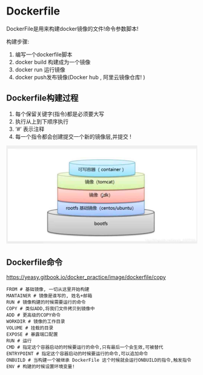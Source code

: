 # Dockerfile

DockerFile是用来构建docker镜像的文件!命令参数脚本!

构建步骤:

1. 编写一个dockerfile脚本
2. docker build 构建成为一个镜像
3. docker run 运行镜像
4. docker push发布镜像(Docker hub , 阿里云镜像仓库! )

## Dockerfile构建过程

1. 每个保留关键字(指令)都是必须要大写
2. 执行从上到下顺序执行
3. ‘#’ 表示注释
4. 每一个指令都会创建提交一个新的镜像层,并提交 !

![在这里插入图片描述](Dockerfile/20210708163859824Q_35.png.jpg)

## Dockerfile命令

https://yeasy.gitbook.io/docker_practice/image/dockerfile/copy

```shell
FROM # 基础镜像, 一切从这里开始构建
MANTAINER # 镜像是谁写的, 姓名+邮箱
RUN # 镜像构建的时候需要运行的命令
COPY # 类似ADD,将我们文件拷贝到镜像中
ADD # 更高级的COPY命令
WORKDIR # 镜像的工作目录
VOLUME # 挂载的目录
EXPOSE # 暴露端口配置
RUN # 运行
CMD # 指定这个容器启动的时候要运行的命令,只有最后一个会生效,可被替代
ENTRYPOINT # 指定这个容器启动的时候要运行的命令,可以追加命令
ONBUILD # 当构建一个被继承 DockerFile 这个时候就会运行ONBUILD的指令,触发指令
ENV # 构建的时候设置环境变量!
```



